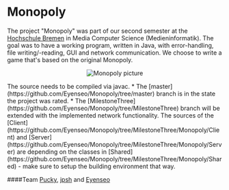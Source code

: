 Monopoly
=======
The project "Monopoly" was part of our second semester at the [Hochschule Bremen](http://www.hs-bremen.de/) in Media Computer Science (Medieninformatik).
The goal was to have a working program, written in Java, with error-handling, file writing/-reading, <span titel="Graphical User Interface">GUI</span> and network communication. We choose to write a game that's based on the original Monopoly.
<p align="center">
  <img src="https://raw.github.com/Eyenseo/Monopoly/master/Monopoly/.markdown/game.jpg" alt="Monopoly picture" name="Monopoly"/>
</p>
The source needs to be compiled via javac.
* The [master](https://github.com/Eyenseo/Monopoly/tree/master) branch is in the state the project was rated.
* The [MilestoneThree](https://github.com/Eyenseo/Monopoly/tree/MilestoneThree) branch will be extended with the implemented network functionality.
The sources of the [Client](https://github.com/Eyenseo/Monopoly/tree/MilestoneThree/Monopoly/Client) and [Server](https://github.com/Eyenseo/Monopoly/tree/MilestoneThree/Monopoly/Server) are depending on the classes in [Shared](https://github.com/Eyenseo/Monopoly/tree/MilestoneThree/Monopoly/Shared) - make sure to setup the building environment that way.

####Team
[Pucky](https://github.com/Pucky), [jpsh](https://github.com/jpsh1991) and [Eyenseo](https://github.com/Eyenseo)
